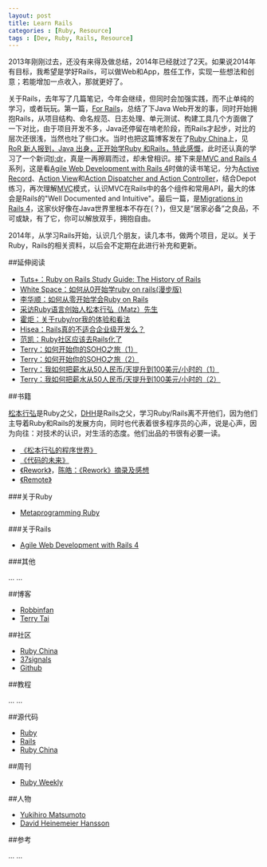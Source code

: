 ```yaml
---
layout: post
title: Learn Rails
categories : [Ruby, Resource]
tags : [Dev, Ruby, Rails, Resource]
---
```


2013年刚刚过去，还没有来得及做总结，2014年已经就过了2天。如果说2014年有目标，我希望是学好Rails，可以做Web和App，胜任工作，实现一些想法和创意；若能增加一点收入，那就更好了。

关于Rails，去年写了几篇笔记，今年会继续，但同时会加强实践，而不止单纯的学习，或者玩玩。第一篇，[For Rails](http://dylanninin.com/blog/2013/11/11/for_rails.html)，总结了下Java Web开发的事，同时开始拥抱Rails，从项目结构、命名规范、日志处理、单元测试、构建工具几个方面做了一下对比，由于项目开发不多，Java还停留在啃老阶段，而Rails才起步，对比的层次还很浅，当然也吐了些口水。当时也把这篇博客发在了[Ruby China](http://ruby-china.org/)上，见[RoR 新人报到，Java 出身，正开始学Ruby 和Rails，特此感慨](http://ruby-china.org/topics/15494)，此时还认真的学习了一个新词[tl;dr](http://en.wikipedia.org/wiki/Wikipedia:Too_long;_didn't_read)，真是一再擦肩而过，却未曾相识。接下来是[MVC and Rails 4](http://dylanninin.com/blog/2013/11/27/rails4_mvc.html)系列，这是看[Agile Web Development with Rails 4](http://book.douban.com/subject/24718727/)时做的读书笔记，分为[Active Record](http://dylanninin.com/blog/2013/11/25/rails4_ar.html)、[Action View](http://dylanninin.com/blog/2013/11/26/rails4_av.html)和[Action Dispatcher and Action Controller](http://dylanninin.com/blog/2013/11/26/rails4_ad_ac.html)，结合Depot练习，再次理解[MVC](http://en.wikipedia.org/wiki/Model%E2%80%93view%E2%80%93controller)模式，认识MVC在Rails中的各个组件和常用API，最大的体会是Rails的"Well Documented and Intuitive"。最后一篇，是[Migrations in Rails 4](http://dylanninin.com/blog/2013/11/25/rails4_migrations.html)，这家伙好像在Java世界里根本不存在(？)，但又是“居家必备”之良品，不可或缺，有了它，你可以解放双手，拥抱自由。

2014年，从学习Rails开始，认识几个朋友，读几本书，做两个项目，足以。关于Ruby，Rails的相关资料，以后会不定期在此进行补充和更新。

##延伸阅读

* [Tuts+：Ruby on Rails Study Guide: The History of Rails](http://net.tutsplus.com/articles/ruby-on-rails-study-guide-the-history-of-rails/)
* [White Space：如何从0开始学ruby on rails(漫步版)](http://readful.com/post/12322300571/0-ruby-on-rails)
* [李华顺：如何从零开始学会Ruby on Rails](http://huacnlee.com/blog/how-to-start-learning-ruby-on-rails/)
* [采访Ruby语言创始人松本行弘（Matz）先生](http://www.ituring.com.cn/Article/17487)
* [霍炬：关于ruby/ror我的体验和看法](http://blog.devep.net/virushuo/2011/03/23/rubyror.html)
* [Hisea：Rails真的不适合企业级开发么？](https://hisea.me/p/rails-is-not-for-enterprise-development)
* [范凯：Ruby社区应该去Rails化了](http://robbinfan.com/blog/40/ruby-off-rails)
* [Terry：如何开始你的SOHO之旅（1）](http://terrytai.com/how-to-begin-soho-1/)
* [Terry：如何开始你的SOHO之旅（2）](http://terrytai.com/how-to-begin-soho-2/)
* [Terry：我如何把薪水从50人民币/天提升到100美元/小时的（1）](http://terrytai.com/salary-from-50rmb-to-100usd/)
* [Terry：我如何把薪水从50人民币/天提升到100美元/小时的（2）](http://terrytai.com/salary-from-50rmb-to-100usd-2/)

##书籍

[松本行弘](http://en.wikipedia.org/wiki/Yukihiro_Matsumoto)是Ruby之父，[DHH](http://en.wikipedia.org/wiki/David_Heinemeier_Hansson)是Rails之父，学习Ruby/Rails离不开他们，因为他们主导着Ruby和Rails的发展方向，同时也代表着很多程序员的心声，说是心声，因为向往：对技术的认识，对生活的态度。他们出品的书很有必要一读。

* [《松本行弘的程序世界》](http://book.douban.com/subject/6756090/)
* [《代码的未来》](http://book.douban.com/subject/24536403/)
* [《Rework》](http://37signals.com/rework/)，[陈皓：《Rework》摘录及感想](http://coolshell.cn/articles/9156.html)
* [《Remote》](http://37signals.com/remote/)

###关于Ruby

* [Metaprogramming Ruby](http://pragprog.com/book/ppmetr/metaprogramming-ruby)

###关于Rails

* [Agile Web Development with Rails 4](http://book.douban.com/subject/24718727/)

###其他

... ...

##博客

* [Robbinfan](http://robbinfan.com/)
* [Terry Tai](http://terrytai.com/)

##社区

* [Ruby China](http://ruby-china.org/)
* [37signals](http://37signals.com/)
* [Github](https://github.com)

##教程

... ...

##源代码

* [Ruby](https://github.com/ruby/ruby)
* [Rails](https://github.com/rails/rails)
* [Ruby China](https://github.com/ruby-china/ruby-china/)

##周刊

* [Ruby Weekly](http://rubyweekly.com/)

##人物

* [Yukihiro Matsumoto](http://en.wikipedia.org/wiki/Yukihiro_Matsumoto)
* [David Heinemeier Hansson](http://en.wikipedia.org/wiki/David_Heinemeier_Hansson)

##参考

... ...
